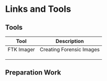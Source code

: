 # Links and Tools



## Tools

| Tool       | Description              |
| ---------- | ------------------------ |
| FTK Imager | Creating Forensic Images |
|            |                          |
|            |                          |
|            |                          |

## Preparation Work
